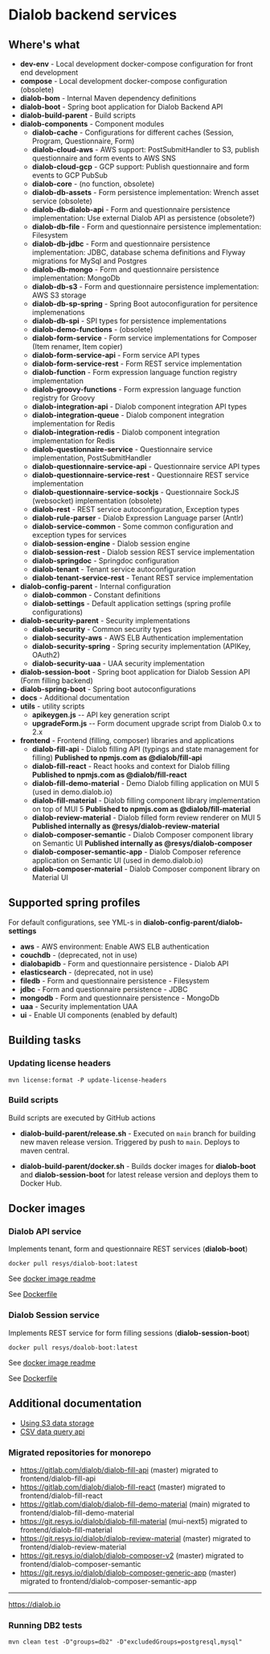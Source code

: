 Dialob backend services
=======================

## Where's what

* **dev-env** - Local development docker-compose configuration for front end development 
* **compose** - Local development docker-compose configuration (obsolete)
* **dialob-bom** - Internal Maven dependency definitions
* **dialob-boot** - Spring boot application for Dialob Backend API
* **dialob-build-parent** - Build scripts
* **dialob-components** - Component modules
  * **dialob-cache** - Configurations for different caches (Session, Program, Questionnaire, Form)
  * **dialob-cloud-aws** - AWS support: PostSubmitHandler to S3, publish questionnaire and form events to AWS SNS
  * **dialob-cloud-gcp** - GCP support: Publish questionnaire and form events to GCP PubSub
  * **dialob-core** - (no function, obsolete)
  * **dialob-db-assets** - Form persistence implementation: Wrench asset service (obsolete)
  * **dialob-db-dialob-api** - Form and questionnaire persistence implementation: Use external Dialob API as persistence (obsolete?)
  * **dialob-db-file** - Form and questionnaire persistence implementation: Filesystem
  * **dialob-db-jdbc** - Form and questionnaire persistence implementation: JDBC, database schema definitions and Flyway migrations for MySql and Postgres
  * **dialob-db-mongo** - Form and questionnaire persistence implementation: MongoDb
  * **dialob-db-s3** - Form and questionnaire persistence implementation: AWS S3 storage
  * **dialob-db-sp-spring** - Spring Boot autoconfiguration for persitence implemenations
  * **dialob-db-spi** - SPI types for persistence implementations
  * **dialob-demo-functions** - (obsolete)
  * **dialob-form-service** - Form service implementations for Composer (Item renamer, Item copier)
  * **dialob-form-service-api** - Form service API types
  * **dialob-form-service-rest** - Form REST service implementation
  * **dialob-function** - Form expression language function registry implementation
  * **dialob-groovy-functions** - Form expression language function registry for Groovy
  * **dialob-integration-api** - Dialob component integration API types
  * **dialob-integration-queue** - Dialob component integration implementation for Redis
  * **dialob-integration-redis** - Dialob component integration implementation for Redis
  * **dialob-questionnaire-service** - Questionnaire service implementation, PostSubmitHandler
  * **dialob-questionnaire-service-api** - Questionnaire service API types
  * **dialob-questionnaire-service-rest** - Questionnaire REST service implementation
  * **dialob-questionnaire-service-sockjs** - Questionnaire SockJS (websocket) implementation (obsolete)
  * **dialob-rest** - REST service autoconfiguration, Exception types
  * **dialob-rule-parser** - Dialob Expression Language parser (Antlr)
  * **dialob-service-common** - Some common configuration and exception types for services
  * **dialob-session-engine** - Dialob session engine 
  * **dialob-session-rest** - Dialob session REST service implementation
  * **dialob-springdoc** - Springdoc configuration
  * **dialob-tenant** - Tenant service autoconfiguration
  * **dialob-tenant-service-rest** - Tenant REST service implementation
* **dialob-config-parent** - Internal configuration
  * **dialob-common** - Constant definitions
  * **dialob-settings** - Default application settings (spring profile configurations)
* **dialob-security-parent** - Security implementations
  * **dialob-security** - Common security types 
  * **dialob-security-aws** - AWS ELB Authentication implementation
  * **dialob-security-spring** - Spring security implementation (APIKey, OAuth2)
  * **dialob-security-uaa** - UAA security implementation
* **dialob-session-boot** - Spring boot application for Dialob Session API (Form filling backend)
* **dialob-spring-boot** - Spring boot autoconfigurations
* **docs** - Additional documentation
* **utils** - utility scripts
  * **apikeygen.js** -- API key generation script
  * **upgradeForm.js** -- Form document upgrade script from Dialob 0.x to 2.x
* **frontend** - Frontend (filling, composer) libraries and applications
  * **dialob-fill-api** - Dialob filling API (typings and state management for filling) **Published to npmjs.com as @dialob/fill-api**
  * **dialob-fill-react** - React hooks and context for Dialob filling **Published to npmjs.com as @dialob/fill-react**
  * **dialob-fill-demo-material** - Demo Dialob filling application on MUI 5 (used in demo.dialob.io)
  * **dialob-fill-material** - Dialob filling component library implementation on top of MUI 5  **Published to npmjs.com as @dialob/fill-material**
  * **dialob-review-material** - Dialob filled form review renderer on MUI 5 **Published internally as @resys/dialob-review-material**
  * **dialob-composer-semantic** - Dialob Composer component library on Semantic UI **Published internally as @resys/dialob-composer**
  * **dialob-composer-semantic-app** - Dialob Composer reference application on Semantic UI (used in demo.dialob.io)
  * **dialob-composer-material** - Dialob Composer component library on Material UI

## Supported spring profiles

For default configurations, see YML-s in **dialob-config-parent/dialob-settings**

* **aws** - AWS environment: Enable AWS ELB authentication
* **couchdb** - (deprecated, not in use)
* **dialobapidb** - Form and questionnaire persistence - Dialob API
* **elasticsearch** - (deprecated, not in use)
* **filedb** - Form and questionnaire persistence - Filesystem
* **jdbc** - Form and questionnaire persistence - JDBC
* **mongodb** - Form and questionnaire persistence - MongoDb
* **uaa** - Security implementation UAA
* **ui** - Enable UI components (enabled by default)

## Building tasks

### Updating license headers

```shell
mvn license:format -P update-license-headers
```

### Build scripts

Build scripts are executed by GitHub actions

* **dialob-build-parent/release.sh** - Executed on `main` branch for building new maven release version. Triggered by push to `main`. Deploys to maven central.

* **dialob-build-parent/docker.sh** - Builds docker images for **dialob-boot** and **dialob-session-boot** for latest release version and deploys them to Docker Hub.

## Docker images

### Dialob API service
Implements tenant, form and questionnaire REST services (**dialob-boot**)

```shell
docker pull resys/dialob-boot:latest
```

See [docker image readme](docs/dialob-boot-docker.md)

See [Dockerfile](dialob-boot/Dockerfile)

### Dialob Session service
Implements REST service for form filling sessions (**dialob-session-boot**)

```shell
docker pull resys/doalob-boot:latest
```

See [docker image readme](docs/dialob-session-boot-docker.md)

See [Dockerfile](dialob-session-boot/Dockerfile)

## Additional documentation

- [Using S3 data storage](docs/S3.md)
- [CSV data query api](docs/csv-api.md)


### Migrated repositories for monorepo

* https://gitlab.com/dialob/dialob-fill-api (master) migrated to frontend/dialob-fill-api
* https://gitlab.com/dialob/dialob-fill-react (master) migrated to frontend/dialob-fill-react
* https://gitlab.com/dialob/dialob-fill-demo-material (main) migrated to frontend/dialob-fill-demo-material
* https://git.resys.io/dialob/dialob-fill-material (mui-next5) migrated to frontend/dialob-fill-material
* https://git.resys.io/dialob/dialob-review-material (master) migrated to frontend/dialob-review-material
* https://git.resys.io/dialob/dialob-composer-v2 (master) migrated to frontend/dialob-composer-semantic
* https://git.resys.io/dialob/dialob-composer-generic-app (master) migrated to frontend/dialob-composer-semantic-app

---

https://dialob.io

### Running DB2 tests

```shell
mvn clean test -D"groups=db2" -D"excludedGroups=postgresql,mysql"
```
